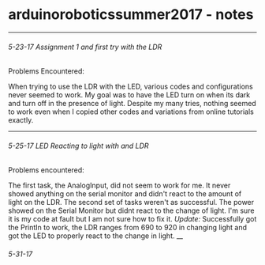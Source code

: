 # arduinoroboticssummer2017 - notes

___

###### 5-23-17 Assignment 1 and first try with the LDR

Problems Encountered:

When trying to use the LDR with the LED, various codes and configurations never seemed to work. My goal was to have the LED turn on when its dark and turn off in the presence of light. Despite my many tries, nothing seemed to work even when I copied other codes and variations from online tutorials exactly. 
___

###### 5-25-17 LED Reacting to light with and LDR

Problems encountered:

The first task, the AnalogInput, did not seem to work for me. It never showed anything on the serial monitor and didn't react to the amount of light on the LDR.
The second set of tasks weren't as successful. The power showed on the Serial Monitor but didnt react to the change of light. I'm sure it is my code at fault but I am not sure how to fix it.
*Update:* Successfully got the PrintIn to work, the LDR ranges from 690 to 920 in changing light and got the LED to properly react to the change in light.
__

###### 5-31-17 


